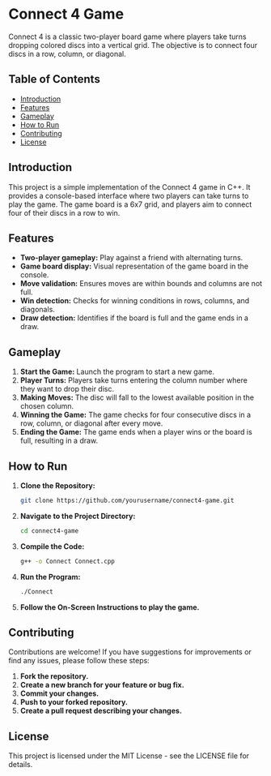 # Connect 4 Game

Connect 4 is a classic two-player board game where players take turns dropping colored discs into a vertical grid. The objective is to connect four discs in a row, column, or diagonal.

## Table of Contents

- [Introduction](#introduction)
- [Features](#features)
- [Gameplay](#gameplay)
- [How to Run](#how-to-run)
- [Contributing](#contributing)
- [License](#license)

## Introduction

This project is a simple implementation of the Connect 4 game in C++. It provides a console-based interface where two players can take turns to play the game. The game board is a 6x7 grid, and players aim to connect four of their discs in a row to win.

## Features

- **Two-player gameplay:** Play against a friend with alternating turns.
- **Game board display:** Visual representation of the game board in the console.
- **Move validation:** Ensures moves are within bounds and columns are not full.
- **Win detection:** Checks for winning conditions in rows, columns, and diagonals.
- **Draw detection:** Identifies if the board is full and the game ends in a draw.

## Gameplay

1. **Start the Game:** Launch the program to start a new game.
2. **Player Turns:** Players take turns entering the column number where they want to drop their disc.
3. **Making Moves:** The disc will fall to the lowest available position in the chosen column.
4. **Winning the Game:** The game checks for four consecutive discs in a row, column, or diagonal after every move.
5. **Ending the Game:** The game ends when a player wins or the board is full, resulting in a draw.

## How to Run

1. **Clone the Repository:**

   ```bash
   git clone https://github.com/yourusername/connect4-game.git

2. **Navigate to the Project Directory:**

   ```bash
   cd connect4-game

3. **Compile the Code:**

   ```bash
   g++ -o Connect Connect.cpp

4. **Run the Program:**

   ```bash
   ./Connect

5. **Follow the On-Screen Instructions to play the game.**

## Contributing

Contributions are welcome! If you have suggestions for improvements or find any issues, please follow these steps:

1. **Fork the repository.**
2. **Create a new branch for your feature or bug fix.**
3. **Commit your changes.**
4. **Push to your forked repository.**
5. **Create a pull request describing your changes.**

## License

This project is licensed under the MIT License - see the LICENSE file for details.
